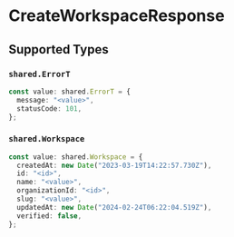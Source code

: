 # CreateWorkspaceResponse


## Supported Types

### `shared.ErrorT`

```typescript
const value: shared.ErrorT = {
  message: "<value>",
  statusCode: 101,
};
```

### `shared.Workspace`

```typescript
const value: shared.Workspace = {
  createdAt: new Date("2023-03-19T14:22:57.730Z"),
  id: "<id>",
  name: "<value>",
  organizationId: "<id>",
  slug: "<value>",
  updatedAt: new Date("2024-02-24T06:22:04.519Z"),
  verified: false,
};
```

